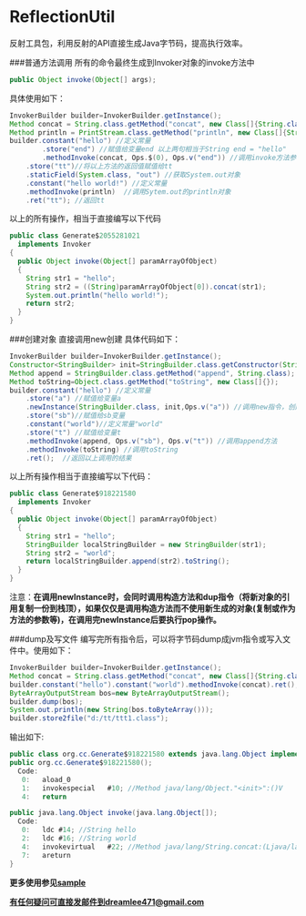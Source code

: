 # ReflectionUtil
反射工具包，利用反射的API直接生成Java字节码，提高执行效率。

###普通方法调用
所有的命令最终生成到Invoker对象的invoke方法中
```java
public Object invoke(Object[] args);
```
具体使用如下：
```java
InvokerBuilder builder=InvokerBuilder.getInstance();
Method concat = String.class.getMethod("concat", new Class[]{String.class});
Method println = PrintStream.class.getMethod("println", new Class[]{String.class});
builder.constant("hello") //定义常量
        .store("end") //赋值给变量end 以上两句相当于String end = "hello"
        .methodInvoke(concat, Ops.$(0), Ops.v("end")) //调用invoke方法参数数组中的第0个值的concat方法，参数为变量end
	.store("tt")//将以上方法的返回值赋值给tt
	.staticField(System.class, "out") //获取System.out对象
	.constant("hello world!") //定义常量
	.methodInvoke(println)  //调用Sytem.out的println对象
	.ret("tt"); //返回tt
```
以上的所有操作，相当于直接编写以下代码
```java
public class Generate$2055281021
  implements Invoker
{
  public Object invoke(Object[] paramArrayOfObject)
  {
    String str1 = "hello";
    String str2 = ((String)paramArrayOfObject[0]).concat(str1);
    System.out.println("hello world!");
    return str2;
  }
}
```

###创建对象
直接调用new创建
具体代码如下：
```java
InvokerBuilder builder=InvokerBuilder.getInstance();
Constructor<StringBuilder> init=StringBuilder.class.getConstructor(String.class);
Method append = StringBuilder.class.getMethod("append", String.class);
Method toString=Object.class.getMethod("toString", new Class[]{});
builder.constant("hello") //定义常量
	.store("a") //赋值给变量a
	.newInstance(StringBuilder.class, init,Ops.v("a")) //调用new指令，创建对象同时调用构造函数
	.store("sb")//赋值给sb变量
	.constant("world")//定义常量"world"
	.store("t") //赋值给变量t
	.methodInvoke(append, Ops.v("sb"), Ops.v("t")) //调用append方法
	.methodInvoke(toString) //调用toString
	.ret();  //返回以上调用的结果
```

以上所有操作相当于直接编写以下代码：
```java
public class Generate$918221580
  implements Invoker
{
  public Object invoke(Object[] paramArrayOfObject)
  {
    String str1 = "hello";
    StringBuilder localStringBuilder = new StringBuilder(str1);
    String str2 = "world";
    return localStringBuilder.append(str2).toString();
  }
}
```
注意：**在调用newInstance时，会同时调用构造方法和dup指令（将新对象的引用复制一份到栈顶），如果仅仅是调用构造方法而不使用新生成的对象(复制或作为方法的参数等)，在调用完newInstance后要执行pop操作。**

###dump及写文件
编写完所有指令后，可以将字节码dump成jvm指令或写入文件中。使用如下：
```java
InvokerBuilder builder=InvokerBuilder.getInstance();
Method concat = String.class.getMethod("concat", new Class[]{String.class});
builder.constant("hello").constant("world").methodInvoke(concat).ret();
ByteArrayOutputStream bos=new ByteArrayOutputStream();
builder.dump(bos);
System.out.println(new String(bos.toByteArray()));
builder.store2file("d:/tt/ttt1.class");
```

输出如下:
```java
public class org.cc.Generate$918221580 extends java.lang.Object implements org.cc.common.reflection.core.Invoker{
public org.cc.Generate$918221580();
  Code:
   0:	aload_0
   1:	invokespecial	#10; //Method java/lang/Object."<init>":()V
   4:	return

public java.lang.Object invoke(java.lang.Object[]);
  Code:
   0:	ldc	#14; //String hello
   2:	ldc	#16; //String world
   4:	invokevirtual	#22; //Method java/lang/String.concat:(Ljava/lang/String;)Ljava/lang/String;
   7:	areturn
}
```
**更多使用参见[sample](https://github.com/DreamLee471/ReflectionUtil/tree/master/src/sample/org/cc/sample/json)**

**有任何疑问可直接发邮件到dreamlee471@gmail.com**
